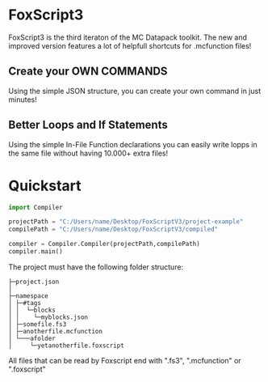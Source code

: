 # FoxScript3
FoxScript3 is the third iteraton of the MC Datapack toolkit. The new and improved version features a lot of helpfull shortcuts for .mcfunction files!

## Create your OWN COMMANDS
Using the simple JSON structure, you can create your own command in just minutes!

## Better Loops and If Statements
Using the simple In-File Function declarations you can easily write lopps in the same file without having 10.000+ extra files!

# Quickstart

```python
import Compiler

projectPath = "C:/Users/name/Desktop/FoxScriptV3/project-example"
compilePath = "C:/Users/name/Desktop/FoxScriptV3/compiled"

compiler = Compiler.Compiler(projectPath,compilePath)
compiler.main()
```

The project must have the following folder structure:

```
├─project.json
│
├─namespace
│ ├─#tags
│ │  └─blocks
│ │    └─myblocks.json
│ ├─somefile.fs3
│ ├─anotherfile.mcfunction
│ └───afolder
│     └─yetanotherfile.foxscript
```

All files that can be read by Foxscript end with ".fs3", ".mcfunction" or ".foxscript"
